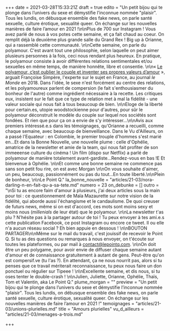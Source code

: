 +++
date = 2021-03-28T15:33:21Z
draft = true
edito = "Un petit bijou qui te plonge dans l’univers du sexe et démystifie l’inconnue nommée \"plaisir\". Tous les lundis, on débusque ensemble des fake news, on parle santé sexuelle, culture érotique, sexualité queer. On échange sur les nouvelles manières de faire l’amour en 2021 !\n\nPlus de 700 sur Instagram ! Vous avez parlé de nous à vos potes cette semaine, et ça fait chaud au coeur. On remplit déjà la deuxième plus grande salle du Grand Rex ! Big up à Orianne, qui a rassemblé cette communauté. \n\nCette semaine, on parle du polyamour. C'est avant tout une philosophie, selon laquelle on peut aimer plusieurs personnes à la fois, ceci nous rendant plus heureux. En pratique, le polyamour consiste à avoir différentes relations sentimentales et/ou sexuelles en même temps, de manière honnête, libre et consentie. \n\n« [Le polyamour, c’est oublier le couple et inventer ses propres valeurs d’amour](https://www.lemonde.fr/festival/article/2018/10/05/le-polyamour-c-est-oublier-le-couple-et-inventer-ses-propres-valeurs-d-amour_5365161_4415198.html) », arguait Françoise Simpère, l'experte sur le sujet en France, au journal _le Monde_ en 2018. Dans l'idée, le sexe n'est forcément au centre des relations, et les polyamoureux parlent de compersion (le fait s'enthousiasmer du bonheur de l'autre) comme ingrédient nécessaire à la recette. Les critiques eux, insistent sur le fait que ce type de relation met à mal la fidélité - une valeur sociale qui nous fait à tous beaucoup de bien. \n\nEloge de la liberté pour certain.es, utopie woodstockienne pour d'autres, pour sûr le polyamour déconstruit le modèle du couple sur lequel nos sociétés sont fondées. Et rien que pour ça on a envie de s'y intéresser...\n\nAvis aux premiers intéressé.e.s dans les témoignages, qu'Orianne a recueilli, comme chaque semaine, avec beaucoup de bienveillance. Dans le Vu d'Ailleurs, on a passé l'Equateur : en Colombie, le premier trouple d'hommes s'est marié en...Et dans la Bonne Nouvelle, une nouvelle plume : celle d'Ophélie, amatrice de la newsletter et amie de la team, qui nous fait profiter de son immeeense culture du cinéma ! Un film (dispo sur Netflix) a parlé de polyamour de manière totalement avant-gardiste...Rendez-vous en bas !E Et bienvenue à Ophélie. \n\nEt comme une bonne semaine ne commence pas sans son petit fou rire, on est avec Morgan \n\nOn vous souhaite d'aimer, un peu, beaucoup, passionnément ou pas du tout...En toute liberté.\n\nPlein de bonheur, \n\nLe Point Q."
la_bonne_nouvelle = "articles/21-03/nora-darling-n-en-fait-qu-a-sa-tete.md"
numero = 23
on_debunke = []
outro = "\nSi tu as encore faim d'amour à plusieurs, j'ai deux articles sous la main pour toi : ce questionnement de Maïa Mazaurette sur notre vision de la fidélité, qui aborde aussi l'échangisme et le candaulisme. De quoi creuser de futurs news, même si on est d'accord, ces mots sont moins sexy et moins nous (_millenials_ de leur état) que le polyamour. \n\nLa newsletter t'as plu ? N'hésite pas à la partager autour de toi ! Tu peux envoyer à tes ami.e.s cette publication Facebook, ce post Instagram ou encore ce tweet. Il ou elle n'a aucun réseau social ?  Eh bien appuie en dessous ! \n\nBOUTON PARTAGER\n\nMême sur le mail du travail, c'est jouissif de recevoir le Point Q. Si tu as des questions ou remarques à nous envoyer, on t'écoute sur toutes les plateformes, ou par mail à contact@lepointq.com. \n\nOn doit être un peu polygame, pour avoir envie de diffuser chaque semaine autant d'amour et de connaissance gratuitement à autant de gens. Peut-être qu'on est compersif.ve (tu l'as ?). En attendant, ça ne nous nourrit pas, alors si tu penses que ce travail mériterait reconnaissance, tu peux nous faire un don ponctuel ou régulier sur Tipeee ! \n\nExcellente semaine, et dis nous, si tu oses tenter le double-crash ! \n\nJulien, Juliette, Orianne, Ophélie, Thaïs, Tom et Valentin, aka Le Point Q."
plume_morgan = ""
preview = "Un petit bijou qui te plonge dans l’univers du sexe et démystifie l’inconnue nommée \"plaisir\". Tous les lundis, on débusque ensemble des fake news, on parle santé sexuelle, culture érotique, sexualité queer. On échange sur les nouvelles manières de faire l’amour en 2021 !"
temoignages = "articles/21-03/unions-plurielles.md"
title = "Amours plurielles"
vu_d_ailleurs = "articles/21-03/menages-a-trois.md"

+++
